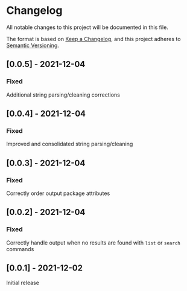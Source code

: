 # Changelog
All notable changes to this project will be documented in this file.

The format is based on [Keep a Changelog](https://keepachangelog.com/en/1.0.0/),
and this project adheres to [Semantic Versioning](https://semver.org/spec/v2.0.0.html).

## [0.0.5] - 2021-12-04
### Fixed
Additional string parsing/cleaning corrections

## [0.0.4] - 2021-12-04
### Fixed
Improved and consolidated string parsing/cleaning

## [0.0.3] - 2021-12-04
### Fixed
Correctly order output package attributes

## [0.0.2] - 2021-12-04
### Fixed
Correctly handle output when no results are found with `list` or `search` commands

## [0.0.1] - 2021-12-02
Initial release
